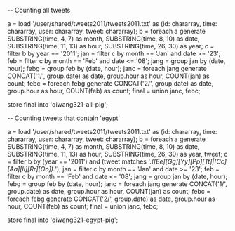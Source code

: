 -- Counting all tweets

a = load '/user/shared/tweets2011/tweets2011.txt' as (id: chararray, time: chararray, user: chararray, tweet: chararray);
b = foreach a generate SUBSTRING(time, 4, 7) as month, SUBSTRING(time, 8, 10) as date, SUBSTRING(time, 11, 13) as hour, SUBSTRING(time, 26, 30) as year;
c = filter b by year == '2011';
jan = filter c by month == 'Jan' and date >= '23';
feb = filter c by month == 'Feb' and date <= '08';
jang = group jan by (date, hour);
febg = group feb by (date, hour);
janc = foreach jang generate CONCAT('1/', group.date) as date, group.hour as hour, COUNT(jan) as count;
febc = foreach febg generate CONCAT('2/', group.date) as date, group.hour as hour, COUNT(feb) as count;
final = union janc, febc;

store final into 'qiwang321-all-pig';

-- Counting tweets that contain 'egypt'

a = load '/user/shared/tweets2011/tweets2011.txt' as (id: chararray, time: chararray, user: chararray, tweet: chararray);
b = foreach a generate SUBSTRING(time, 4, 7) as month, SUBSTRING(time, 8, 10) as date, SUBSTRING(time, 11, 13) as hour, SUBSTRING(time, 26, 30) as year, tweet;
c = filter b by (year == '2011') and (tweet matches '.*([Ee][Gg][Yy][Pp][Tt]|[Cc][Aa][Ii][Rr][Oo]).*');
jan = filter c by month == 'Jan' and date >= '23';
feb = filter c by month == 'Feb' and date <= '08';
jang = group jan by (date, hour);
febg = group feb by (date, hour);
janc = foreach jang generate CONCAT('1/', group.date) as date, group.hour as hour, COUNT(jan) as count;
febc = foreach febg generate CONCAT('2/', group.date) as date, group.hour as hour, COUNT(feb) as count;
final = union janc, febc;

store final into 'qiwang321-egypt-pig';


